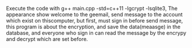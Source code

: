 Execute the code with g++ main.cpp -std=c++11 -lgcrypt -lsqlite3,
The appearance show welcome to the geemail,
send message to the account which exist on thiscomputer,
but first, must sign in before send message,
this program is about the encryption, and save the data(meaasge) in the database, 
and everyone who sign in can read the message by the encrypy and decrypt which are set before.


